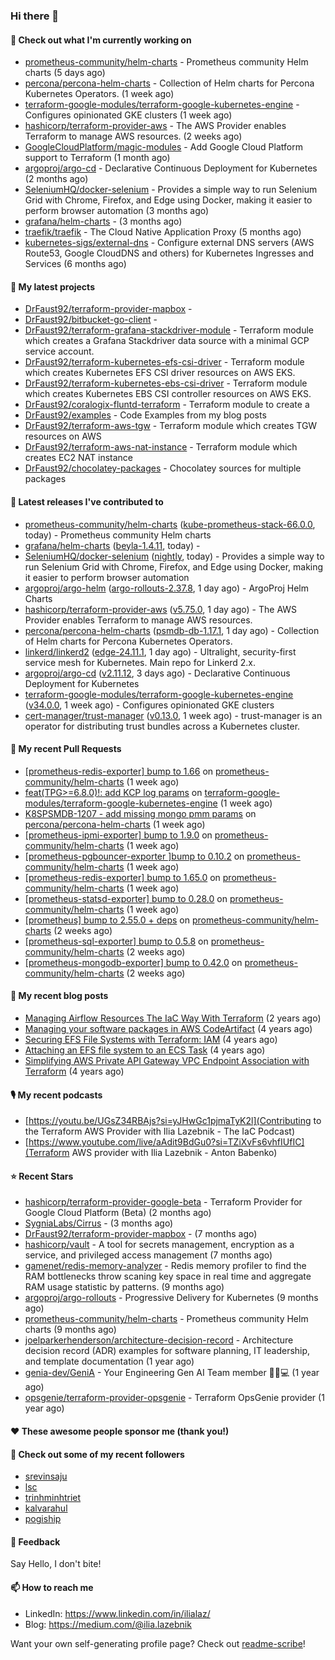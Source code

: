 ### Hi there 👋

#### 👷 Check out what I'm currently working on

- [prometheus-community/helm-charts](https://github.com/prometheus-community/helm-charts) - Prometheus community Helm charts (5 days ago)
- [percona/percona-helm-charts](https://github.com/percona/percona-helm-charts) - Collection of Helm charts for Percona Kubernetes Operators. (1 week ago)
- [terraform-google-modules/terraform-google-kubernetes-engine](https://github.com/terraform-google-modules/terraform-google-kubernetes-engine) - Configures opinionated GKE clusters (1 week ago)
- [hashicorp/terraform-provider-aws](https://github.com/hashicorp/terraform-provider-aws) - The AWS Provider enables Terraform to manage AWS resources. (2 weeks ago)
- [GoogleCloudPlatform/magic-modules](https://github.com/GoogleCloudPlatform/magic-modules) - Add Google Cloud Platform support to Terraform (1 month ago)
- [argoproj/argo-cd](https://github.com/argoproj/argo-cd) - Declarative Continuous Deployment for Kubernetes (2 months ago)
- [SeleniumHQ/docker-selenium](https://github.com/SeleniumHQ/docker-selenium) - Provides a simple way to run Selenium Grid with Chrome, Firefox, and Edge using Docker, making it easier to perform browser automation (3 months ago)
- [grafana/helm-charts](https://github.com/grafana/helm-charts) -  (3 months ago)
- [traefik/traefik](https://github.com/traefik/traefik) - The Cloud Native Application Proxy (5 months ago)
- [kubernetes-sigs/external-dns](https://github.com/kubernetes-sigs/external-dns) - Configure external DNS servers (AWS Route53, Google CloudDNS and others) for Kubernetes Ingresses and Services (6 months ago)

#### 🌱 My latest projects

- [DrFaust92/terraform-provider-mapbox](https://github.com/DrFaust92/terraform-provider-mapbox) - 
- [DrFaust92/bitbucket-go-client](https://github.com/DrFaust92/bitbucket-go-client) - 
- [DrFaust92/terraform-grafana-stackdriver-module](https://github.com/DrFaust92/terraform-grafana-stackdriver-module) - Terraform module which creates a Grafana Stackdriver data source with a minimal GCP service account.
- [DrFaust92/terraform-kubernetes-efs-csi-driver](https://github.com/DrFaust92/terraform-kubernetes-efs-csi-driver) - Terraform module which creates Kubernetes EFS CSI driver resources on AWS EKS.
- [DrFaust92/terraform-kubernetes-ebs-csi-driver](https://github.com/DrFaust92/terraform-kubernetes-ebs-csi-driver) - Terraform module which creates Kubernetes EBS CSI controller resources on AWS EKS.
- [DrFaust92/coralogix-fluntd-terraform](https://github.com/DrFaust92/coralogix-fluntd-terraform) - Terraform module to create a 
- [DrFaust92/examples](https://github.com/DrFaust92/examples) - Code Examples from my blog posts
- [DrFaust92/terraform-aws-tgw](https://github.com/DrFaust92/terraform-aws-tgw) - Terraform module which creates TGW resources on AWS
- [DrFaust92/terraform-aws-nat-instance](https://github.com/DrFaust92/terraform-aws-nat-instance) - Terraform module which creates EC2 NAT instance
- [DrFaust92/chocolatey-packages](https://github.com/DrFaust92/chocolatey-packages) - Chocolatey sources for multiple packages

#### 🔭 Latest releases I've contributed to

- [prometheus-community/helm-charts](https://github.com/prometheus-community/helm-charts) ([kube-prometheus-stack-66.0.0](https://github.com/prometheus-community/helm-charts/releases/tag/kube-prometheus-stack-66.0.0), today) - Prometheus community Helm charts
- [grafana/helm-charts](https://github.com/grafana/helm-charts) ([beyla-1.4.11](https://github.com/grafana/helm-charts/releases/tag/beyla-1.4.11), today) - 
- [SeleniumHQ/docker-selenium](https://github.com/SeleniumHQ/docker-selenium) ([nightly](https://github.com/SeleniumHQ/docker-selenium/releases/tag/nightly), today) - Provides a simple way to run Selenium Grid with Chrome, Firefox, and Edge using Docker, making it easier to perform browser automation
- [argoproj/argo-helm](https://github.com/argoproj/argo-helm) ([argo-rollouts-2.37.8](https://github.com/argoproj/argo-helm/releases/tag/argo-rollouts-2.37.8), 1 day ago) - ArgoProj Helm Charts
- [hashicorp/terraform-provider-aws](https://github.com/hashicorp/terraform-provider-aws) ([v5.75.0](https://github.com/hashicorp/terraform-provider-aws/releases/tag/v5.75.0), 1 day ago) - The AWS Provider enables Terraform to manage AWS resources.
- [percona/percona-helm-charts](https://github.com/percona/percona-helm-charts) ([psmdb-db-1.17.1](https://github.com/percona/percona-helm-charts/releases/tag/psmdb-db-1.17.1), 1 day ago) - Collection of Helm charts for Percona Kubernetes Operators.
- [linkerd/linkerd2](https://github.com/linkerd/linkerd2) ([edge-24.11.1](https://github.com/linkerd/linkerd2/releases/tag/edge-24.11.1), 1 day ago) - Ultralight, security-first service mesh for Kubernetes. Main repo for Linkerd 2.x.
- [argoproj/argo-cd](https://github.com/argoproj/argo-cd) ([v2.11.12](https://github.com/argoproj/argo-cd/releases/tag/v2.11.12), 3 days ago) - Declarative Continuous Deployment for Kubernetes
- [terraform-google-modules/terraform-google-kubernetes-engine](https://github.com/terraform-google-modules/terraform-google-kubernetes-engine) ([v34.0.0](https://github.com/terraform-google-modules/terraform-google-kubernetes-engine/releases/tag/v34.0.0), 1 week ago) - Configures opinionated GKE clusters
- [cert-manager/trust-manager](https://github.com/cert-manager/trust-manager) ([v0.13.0](https://github.com/cert-manager/trust-manager/releases/tag/v0.13.0), 1 week ago) - trust-manager is an operator for distributing trust bundles across a Kubernetes cluster.

#### 🔨 My recent Pull Requests

- [[prometheus-redis-exporter] bump to 1.66](https://github.com/prometheus-community/helm-charts/pull/4962) on [prometheus-community/helm-charts](https://github.com/prometheus-community/helm-charts) (1 week ago)
- [feat(TPG&gt;=6.8.0)!: add KCP log params](https://github.com/terraform-google-modules/terraform-google-kubernetes-engine/pull/2166) on [terraform-google-modules/terraform-google-kubernetes-engine](https://github.com/terraform-google-modules/terraform-google-kubernetes-engine) (1 week ago)
- [K8SPSMDB-1207 - add missing mongo pmm params](https://github.com/percona/percona-helm-charts/pull/406) on [percona/percona-helm-charts](https://github.com/percona/percona-helm-charts) (1 week ago)
- [[prometheus-ipmi-exporter] bump to 1.9.0](https://github.com/prometheus-community/helm-charts/pull/4945) on [prometheus-community/helm-charts](https://github.com/prometheus-community/helm-charts) (1 week ago)
- [[prometheus-pgbouncer-exporter ]bump to 0.10.2](https://github.com/prometheus-community/helm-charts/pull/4944) on [prometheus-community/helm-charts](https://github.com/prometheus-community/helm-charts) (1 week ago)
- [[prometheus-redis-exporter] bump to 1.65.0](https://github.com/prometheus-community/helm-charts/pull/4943) on [prometheus-community/helm-charts](https://github.com/prometheus-community/helm-charts) (1 week ago)
- [[prometheus-statsd-exporter] bump to 0.28.0](https://github.com/prometheus-community/helm-charts/pull/4942) on [prometheus-community/helm-charts](https://github.com/prometheus-community/helm-charts) (1 week ago)
- [[prometheus] bump to 2.55.0 &#43; deps](https://github.com/prometheus-community/helm-charts/pull/4938) on [prometheus-community/helm-charts](https://github.com/prometheus-community/helm-charts) (2 weeks ago)
- [[prometheus-sql-exporter] bump to 0.5.8](https://github.com/prometheus-community/helm-charts/pull/4937) on [prometheus-community/helm-charts](https://github.com/prometheus-community/helm-charts) (2 weeks ago)
- [[prometheus-mongodb-exporter] bump to 0.42.0](https://github.com/prometheus-community/helm-charts/pull/4936) on [prometheus-community/helm-charts](https://github.com/prometheus-community/helm-charts) (2 weeks ago)

#### 📜 My recent blog posts

- [Managing Airflow Resources The IaC Way With Terraform](https://engineering.placer.ai/managing-airflow-resources-the-iac-way-with-terraform-ea5b8db573ad?source=rss-cac402f06fa8------2) (2 years ago)
- [Managing your software packages in AWS CodeArtifact](https://medium.com/@ilia.lazebnik/managing-your-software-packages-in-aws-codeartifact-12d00053e243?source=rss-cac402f06fa8------2) (4 years ago)
- [Securing EFS File Systems with Terraform: IAM](https://medium.com/@ilia.lazebnik/securing-efs-file-systems-with-terraform-iam-d2a066c198ab?source=rss-cac402f06fa8------2) (4 years ago)
- [Attaching an EFS file system to an ECS Task](https://medium.com/@ilia.lazebnik/attaching-an-efs-file-system-to-an-ecs-task-7bd15b76a6ef?source=rss-cac402f06fa8------2) (4 years ago)
- [Simplifying AWS Private API Gateway VPC Endpoint Association with Terraform](https://medium.com/@ilia.lazebnik/simplifying-aws-private-api-gateway-vpc-endpoint-association-with-terraform-b379a247afbf?source=rss-cac402f06fa8------2) (4 years ago)

#### 🎙️ My recent podcasts
- [https://youtu.be/UGsZ34RBAjs?si=yJHwGc1pjmaTyK2l](Contributing to the Terraform AWS Provider with Ilia Lazebnik - The IaC Podcast)
- [https://www.youtube.com/live/aAdit9BdGu0?si=TZiXvFs6vhfIUfIC](Terraform AWS provider with Ilia Lazebnik - Anton Babenko)

#### ⭐ Recent Stars

- [hashicorp/terraform-provider-google-beta](https://github.com/hashicorp/terraform-provider-google-beta) - Terraform Provider for Google Cloud Platform (Beta) (2 months ago)
- [SygniaLabs/Cirrus](https://github.com/SygniaLabs/Cirrus) -  (3 months ago)
- [DrFaust92/terraform-provider-mapbox](https://github.com/DrFaust92/terraform-provider-mapbox) -  (7 months ago)
- [hashicorp/vault](https://github.com/hashicorp/vault) - A tool for secrets management, encryption as a service, and privileged access management (7 months ago)
- [gamenet/redis-memory-analyzer](https://github.com/gamenet/redis-memory-analyzer) - Redis memory profiler to find the RAM bottlenecks throw scaning key space in real time and aggregate RAM usage statistic by patterns. (9 months ago)
- [argoproj/argo-rollouts](https://github.com/argoproj/argo-rollouts) - Progressive Delivery for Kubernetes (9 months ago)
- [prometheus-community/helm-charts](https://github.com/prometheus-community/helm-charts) - Prometheus community Helm charts (9 months ago)
- [joelparkerhenderson/architecture-decision-record](https://github.com/joelparkerhenderson/architecture-decision-record) - Architecture decision record (ADR) examples for software planning, IT leadership, and template documentation (1 year ago)
- [genia-dev/GeniA](https://github.com/genia-dev/GeniA) - Your Engineering Gen AI Team member 🧬🤖💻 (1 year ago)
- [opsgenie/terraform-provider-opsgenie](https://github.com/opsgenie/terraform-provider-opsgenie) - Terraform OpsGenie provider (1 year ago)

#### ❤️ These awesome people sponsor me (thank you!)


#### 👯 Check out some of my recent followers

- [srevinsaju](https://github.com/srevinsaju)
- [lsc](https://github.com/lsc)
- [trinhminhtriet](https://github.com/trinhminhtriet)
- [kalvarahul](https://github.com/kalvarahul)
- [pogiship](https://github.com/pogiship)

#### 💬 Feedback

Say Hello, I don't bite!

#### 📫 How to reach me

- LinkedIn: https://www.linkedin.com/in/ilialaz/
- Blog: https://medium.com/@ilia.lazebnik

Want your own self-generating profile page? Check out [readme-scribe](https://github.com/muesli/readme-scribe)!


